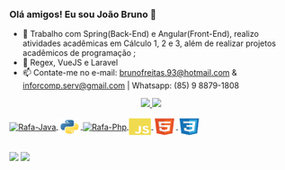 ### Olá amigos! Eu sou João Bruno 👋

- 🔭 Trabalho com Spring(Back-End) e Angular(Front-End), realizo atividades acadêmicas em Cálculo 1, 2 e 3, além de realizar projetos acadêmicos de programação ;
- 🌱 Regex, VueJS e Laravel
- 📫 Contate-me no e-mail: brunofreitas.93@hotmail.com & inforcomp.serv@gmail.com | Whatsapp: (85) 9 8879-1808

<div align="center">
  <a href="https://github.com/Brn093">
  <img height="180em" src="https://github-readme-stats.vercel.app/api?username=Brn093&show_icons=true&theme=dark&include_all_commits=true&count_private=true"/>
  <img height="180em" src="https://github-readme-stats.vercel.app/api/top-langs/?username=Brn093&layout=compact&langs_count=7&theme=dark"/>
</div>

<div style="display: inline_block"><br>
  <img align="center" alt="Rafa-Java" height="35" width="40" src="https://cdn.jsdelivr.net/gh/devicons/devicon/icons/java/java-original.svg">
  <img align="center" alt="Rafa-Python" height="30" width="40" src="https://raw.githubusercontent.com/devicons/devicon/master/icons/python/python-original.svg">
  <img align="center" alt="Rafa-Php" height="30" width="50" src="https://cdn.jsdelivr.net/gh/devicons/devicon/icons/php/php-original.svg">
  <img align="center" alt="Rafa-Js" height="30" width="40" src="https://raw.githubusercontent.com/devicons/devicon/master/icons/javascript/javascript-plain.svg">  
  <img align="center" alt="Rafa-HTML" height="30" width="40" src="https://raw.githubusercontent.com/devicons/devicon/master/icons/html5/html5-original.svg">
  <img align="center" alt="Rafa-CSS" height="30" width="40" src="https://raw.githubusercontent.com/devicons/devicon/master/icons/css3/css3-original.svg">  
</div>

##
 
<div>  
  <a href = "mailto:inforcomp.serv@gmail.com"><img src="https://img.shields.io/badge/-Gmail-%23333?style=for-the-badge&logo=gmail&logoColor=white" target="_blank"></a>
  <a href = "https://wa.me/5585988791808"><img src="https://img.shields.io/badge/WhatsApp-25D366?style=for-the-badge&logo=whatsapp&logoColor=white" target="_blank"></a> 
</div>
